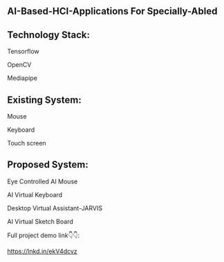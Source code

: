 ## AI-Based-HCI-Applications For Specially-Abled 


## Technology Stack:

Tensorflow

OpenCV

Mediapipe

## Existing System:

Mouse

Keyboard

Touch screen

## Proposed System:

Eye Controlled AI Mouse

AI Virtual Keyboard

Desktop Virtual Assistant-JARVIS

AI Virtual Sketch Board

Full project demo link👇👇:

https://lnkd.in/ekV4dcvz

